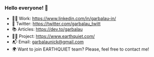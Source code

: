 ### Hello everyone! 🪷
- 👷‍♂️ Work: https://www.linkedin.com/in/garbalau-in/
- 🔮 Twitter: https://twitter.com/garbalau_twitt
- 📚 Articles: https://dev.to/garbalau
- 👨‍💻 Project: https://www.earthquiet.com/
- 📬 Email: garbalaunick@gmail.com
- 🌍 Want to join EARTHQUIET team? Please, feel free to contact me!

<!--
**garbalau-github/garbalau-github** is a ✨ _special_ ✨ repository because its `README.md` (this file) appears on your GitHub profile.

Here are some ideas to get you started:

- 🔭 I’m currently working on ...
- 🌱 I’m currently learning ...
- 👯 I’m looking to collaborate on ...
- 🤔 I’m looking for help with ...
- 💬 Ask me about ...
- 📫 How to reach me: ...
- 😄 Pronouns: ...
- ⚡ Fun fact: ...
-->
